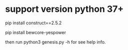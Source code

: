 # support version python 37+

pip install construct==2.5.2

pip install bewcore-yespower

then run python3 genesis.py -h for see help info.
